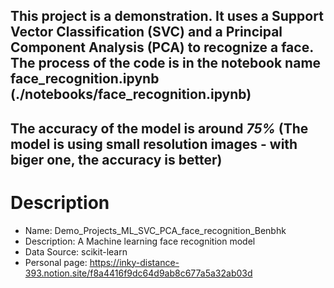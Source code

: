 ## This project is a demonstration. It uses a Support Vector Classification (SVC) and a Principal Component Analysis (PCA) to recognize a face. The process of the code is in the notebook name face_recognition.ipynb (./notebooks/face_recognition.ipynb)

## The accuracy of the model is around *75%* (The model is using small resolution images - with biger one, the accuracy is better)

# Description
- Name: Demo_Projects_ML_SVC_PCA_face_recognition_Benbhk
- Description: A Machine learning face recognition model
- Data Source: scikit-learn
- Personal page: https://inky-distance-393.notion.site/f8a4416f9dc64d9ab8c677a5a32ab03d
